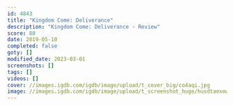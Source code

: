 ```yaml
---
id: 4843
title: "Kingdom Come: Deliverance"
description: "Kingdom Come: Deliverance - Review"
score: 80
date: 2019-05-10
completed: false
goty: []
modified_date: 2023-03-01
screenshots: []
tags: []
videos: []
cover: //images.igdb.com/igdb/image/upload/t_cover_big/co4aqi.jpg
image: //images.igdb.com/igdb/image/upload/t_screenshot_huge/husdtaexowgllpe3ho5n.jpg
---
```

